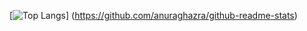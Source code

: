 [![Top Langs](https://github-readme-stats.vercel.app/api/top-langs/?username=VarYUvrc&theme=onedark)]
(https://github.com/anuraghazra/github-readme-stats)
